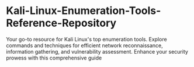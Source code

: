 # Kali-Linux-Enumeration-Tools-Reference-Repository
Your go-to resource for Kali Linux's top enumeration tools. Explore commands and techniques for efficient network reconnaissance, information gathering, and vulnerability assessment. Enhance your security prowess with this comprehensive guide
